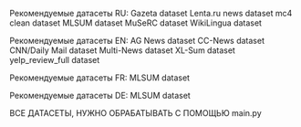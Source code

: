 Рекомендуемые датасеты RU: 
Gazeta dataset
Lenta.ru news dataset
mc4 clean dataset
MLSUM dataset
MuSeRC dataset 
WikiLingua dataset

Рекомендуемые датасеты EN: 
AG News dataset 
CC-News dataset
CNN/Daily Mail dataset
Multi-News dataset
XL-Sum dataset
yelp_review_full dataset

Рекомендуемые датасеты FR: 
MLSUM dataset

Рекомендуемые датасеты DE:
MLSUM dataset

ВСЕ ДАТАСЕТЫ, НУЖНО ОБРАБАТЫВАТЬ С ПОМОЩЬЮ main.py

